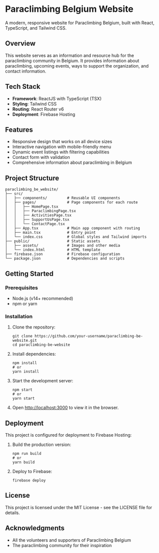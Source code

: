 # Paraclimbing Belgium Website

A modern, responsive website for Paraclimbing Belgium, built with React, TypeScript, and Tailwind CSS.

## Overview

This website serves as an information and resource hub for the paraclimbing community in Belgium. It provides information about paraclimbing, upcoming events, ways to support the organization, and contact information.

## Tech Stack

- **Framework**: ReactJS with TypeScript (TSX)
- **Styling**: Tailwind CSS
- **Routing**: React Router v6
- **Deployment**: Firebase Hosting

## Features

- Responsive design that works on all device sizes
- Interactive navigation with mobile-friendly menu
- Dynamic event listings with filtering capabilities
- Contact form with validation
- Comprehensive information about paraclimbing in Belgium

## Project Structure

```
paraclimbing_be_website/
├── src/
│   ├── components/         # Reusable UI components
│   ├── pages/              # Page components for each route
│   │   ├── HomePage.tsx
│   │   ├── ParaclimbingPage.tsx
│   │   ├── ActivitiesPage.tsx
│   │   ├── SupportUsPage.tsx
│   │   └── ContactPage.tsx
│   ├── App.tsx             # Main app component with routing
│   ├── main.tsx            # Entry point
│   └── index.css           # Global styles and Tailwind imports
├── public/                 # Static assets
│   ├── assets/             # Images and other media
│   └── index.html          # HTML template
├── firebase.json           # Firebase configuration
└── package.json            # Dependencies and scripts
```

## Getting Started

### Prerequisites

- Node.js (v14+ recommended)
- npm or yarn

### Installation

1. Clone the repository:
   ```
   git clone https://github.com/your-username/paraclimbing-be-website.git
   cd paraclimbing-be-website
   ```

2. Install dependencies:
   ```
   npm install
   # or
   yarn install
   ```

3. Start the development server:
   ```
   npm start
   # or
   yarn start
   ```

4. Open [http://localhost:3000](http://localhost:3000) to view it in the browser.

## Deployment

This project is configured for deployment to Firebase Hosting:

1. Build the production version:
   ```
   npm run build
   # or
   yarn build
   ```

2. Deploy to Firebase:
   ```
   firebase deploy
   ```

## License

This project is licensed under the MIT License - see the LICENSE file for details.

## Acknowledgments

- All the volunteers and supporters of Paraclimbing Belgium
- The paraclimbing community for their inspiration

